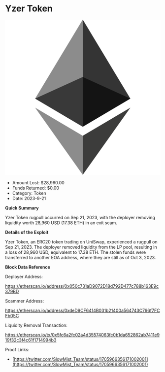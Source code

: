 # Yzer Token
![Yzer Token](/rektimages/Yzer-Token-Rugpull.png)
- Amount Lost: $28,960.00
- Funds Returned: $0.00
- Category: Token
- Date: 2023-9-21

**Quick Summary**

Yzer Token rugpull occurred on Sep 21, 2023, with the deployer removing liquidity worth 28,960 USD (17.38 ETH) in an exit scam.

  


 **Details of the Exploit**

Yzer Token, an ERC20 token trading on UniSwap, experienced a rugpull on Sep 21, 2023. The deployer removed liquidity from the LP pool, resulting in a loss of 28,960 USD, equivalent to 17.38 ETH. The stolen funds were transferred to another EOA address, where they are still as of Oct 3, 2023.

  


 **Block Data Reference**

Deployer Address:

https://etherscan.io/address/0x050c731aD9072D18d792D477c788b163E9c379BD

  


Scammer Address:

https://etherscan.io/address/0xdeD9CF6414B031b21400a564743C796f7FCFb05C

  


Liquidity Removal Transaction:

https://etherscan.io/tx/0x5fc6a2fc02a4d35574063fc0b1da652862ab7411e919f32c3f4c61f1714994b3


Proof Links:
- [https://twitter.com/SlowMist_Team/status/1705966356171002001](https://twitter.com/SlowMist_Team/status/1705966356171002001)


